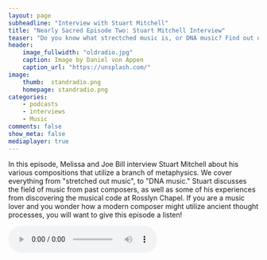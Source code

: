 ```yaml
---
layout: page
subheadline: "Interview with Stuart Mitchell"
title: "Nearly Sacred Episode Two: Stuart Mitchell Interview"
teaser: "Do you know what strectched music is, or DNA music? Find out on this episode..."
header:
    image_fullwidth: "oldradio.jpg"
    caption: Image by Daniel von Appen 
    caption_url: "https://unsplash.com/"
image:
    thumb:  standradio.png
    homepage: standradio.png
categories:
    - podcasts
    - interviews
    - Music
comments: false
show_meta: false
mediaplayer: true
---
```


In this episode, Melissa and Joe Bill interview Stuart Mitchell about his various compositions that utilize a branch of metaphysics. We cover everything from 
"stretched out music", to "DNA music." Stuart discusses the field of music from past composers, as well as some of his experiences from discovering the musical code 
at Rosslyn Chapel. If you are a music lover and you wonder how a modern composer might utilize ancient thought processes, you will want to give this episode a listen! 


<audio src="https://ia801501.us.archive.org/16/items/NearlySacred/nearlySacredEpisode2.mp3" type="audio/mp3" controls="controls"></audio>
